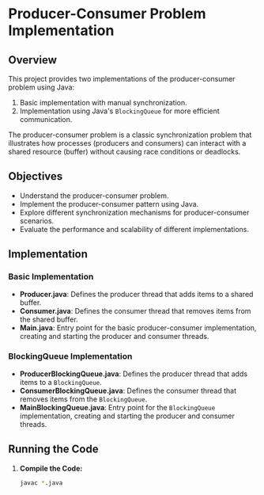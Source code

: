 # Producer-Consumer Problem Implementation

## Overview

This project provides two implementations of the producer-consumer problem using Java:
1. Basic implementation with manual synchronization.
2. Implementation using Java's `BlockingQueue` for more efficient communication.

The producer-consumer problem is a classic synchronization problem that illustrates how processes (producers and consumers) can interact with a shared resource (buffer) without causing race conditions or deadlocks.

## Objectives

- Understand the producer-consumer problem.
- Implement the producer-consumer pattern using Java.
- Explore different synchronization mechanisms for producer-consumer scenarios.
- Evaluate the performance and scalability of different implementations.

## Implementation

### Basic Implementation

- **Producer.java**: Defines the producer thread that adds items to a shared buffer.
- **Consumer.java**: Defines the consumer thread that removes items from the shared buffer.
- **Main.java**: Entry point for the basic producer-consumer implementation, creating and starting the producer and consumer threads.

### BlockingQueue Implementation

- **ProducerBlockingQueue.java**: Defines the producer thread that adds items to a `BlockingQueue`.
- **ConsumerBlockingQueue.java**: Defines the consumer thread that removes items from the `BlockingQueue`.
- **MainBlockingQueue.java**: Entry point for the `BlockingQueue` implementation, creating and starting the producer and consumer threads.

## Running the Code

1. **Compile the Code:**

   ```bash
   javac *.java
